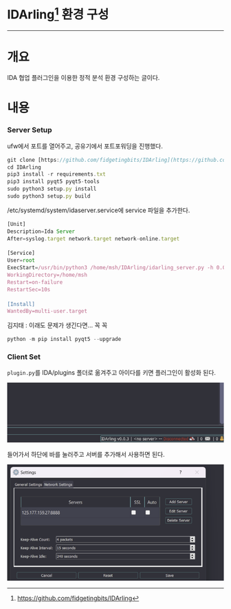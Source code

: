 # IDArling[^1] 환경 구성

---

# 개요

IDA 협업 플러그인을 이용한 정적 분석 환경 구성하는 글이다.

# 내용

### Server Setup

ufw에서 포트를 열어주고, 공유기에서 포트포워딩을 진행했다.

```jsx
git clone [https://github.com/fidgetingbits/IDArling](https://github.com/fidgetingbits/IDArling)
cd IDArling
pip3 install -r requirements.txt
pip3 install pyqt5 pyqt5-tools
sudo python3 setup.py install
sudo python3 setup.py build
```

/etc/systemd/system/idaserver.service에 service 파일을 추가한다.

```jsx
[Unit]
Description=Ida Server
After=syslog.target network.target network-online.target

[Service]
User=root
ExecStart=/usr/bin/python3 /home/msh/IDArling/idarling_server.py -h 0.0.0.0 -p 8888 --no-ssl
WorkingDirectory=/home/msh
Restart=on-failure
RestartSec=10s

[Install]
WantedBy=multi-user.target
```

김지태 : 이래도 문제가 생긴다면… 꼭 꼭 

```python
python -m pip install pyqt5 --upgrade
```

### Client Set

`plugin.py`를 IDA/plugins 폴더로 옮겨주고 아이다를 키면 플러그인이 활성화 된다.

![IDArling_Bar](img/IDArling_Bar.png)

들어가서 하단에 바를 눌러주고 서버를 추가해서 사용하면 된다.

![IDArling_Setting](img/IDArling_Setting.png)

[^1]: https://github.com/fidgetingbits/IDArling
